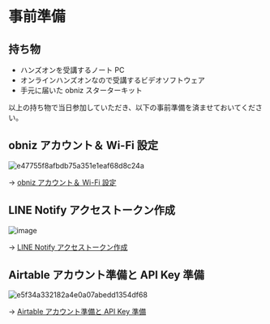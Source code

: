 # 事前準備

## 持ち物

- ハンズオンを受講するノート PC
- オンラインハンズオンなので受講するビデオソフトウェア
- 手元に届いた obniz スターターキット

以上の持ち物で当日参加していただき、以下の事前準備を済ませておいてください。

## obniz アカウント＆ Wi-Fi 設定

![e47755f8afbdb75a351e1eaf68d8c24a](https://i.gyazo.com/e47755f8afbdb75a351e1eaf68d8c24a.png)

→ [obniz アカウント＆ Wi-Fi 設定](00-obniz.md)

## LINE Notify アクセストークン作成

![image](https://i.gyazo.com/c45ee309aa6793bc12f67c24f3a905ce.png)

→ [LINE Notify アクセストークン作成](01-line-notify.md)

## Airtable アカウント準備と API Key 準備

![e5f34a332182a4e0a07abedd1354df68](https://i.gyazo.com/e5f34a332182a4e0a07abedd1354df68.png)

→ [Airtable アカウント準備と API Key 準備](02-airtable.md)